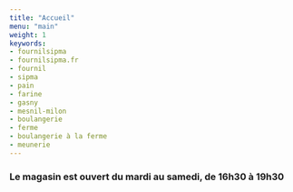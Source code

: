 ```yaml
---
title: "Accueil"
menu: "main"
weight: 1
keywords:
- fournilsipma
- fournilsipma.fr
- fournil
- sipma
- pain
- farine
- gasny
- mesnil-milon
- boulangerie
- ferme
- boulangerie à la ferme
- meunerie
---
```


### Le magasin est ouvert **du mardi au samedi, de 16h30 à 19h30**
